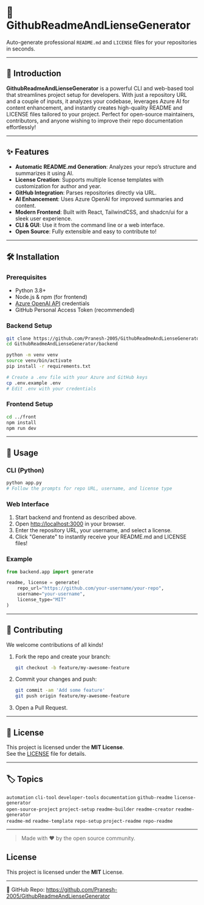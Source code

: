 # 🚀 GithubReadmeAndLienseGenerator

Auto-generate professional `README.md` and `LICENSE` files for your repositories in seconds.

---

## 📖 Introduction

**GithubReadmeAndLienseGenerator** is a powerful CLI and web-based tool that streamlines project setup for developers. With just a repository URL and a couple of inputs, it analyzes your codebase, leverages Azure AI for content enhancement, and instantly creates high-quality README and LICENSE files tailored to your project. Perfect for open-source maintainers, contributors, and anyone wishing to improve their repo documentation effortlessly!

---

## ✨ Features

- **Automatic README.md Generation**: Analyzes your repo’s structure and summarizes it using AI.
- **License Creation**: Supports multiple license templates with customization for author and year.
- **GitHub Integration**: Parses repositories directly via URL.
- **AI Enhancement**: Uses Azure OpenAI for improved summaries and content.
- **Modern Frontend**: Built with React, TailwindCSS, and shadcn/ui for a sleek user experience.
- **CLI & GUI**: Use it from the command line or a web interface.
- **Open Source**: Fully extensible and easy to contribute to!

---

## 🛠️ Installation

### Prerequisites

- Python 3.8+
- Node.js & npm (for frontend)
- [Azure OpenAI API](https://azure.microsoft.com/en-us/products/openai/) credentials
- GitHub Personal Access Token (recommended)

### Backend Setup

```bash
git clone https://github.com/Pranesh-2005/GithubReadmeAndLienseGenerator.git
cd GithubReadmeAndLienseGenerator/backend

python -m venv venv
source venv/bin/activate
pip install -r requirements.txt

# Create a .env file with your Azure and GitHub keys
cp .env.example .env
# Edit .env with your credentials
```

### Frontend Setup

```bash
cd ../front
npm install
npm run dev
```

---

## 🚦 Usage

### CLI (Python)

```bash
python app.py
# Follow the prompts for repo URL, username, and license type
```

### Web Interface

1. Start backend and frontend as described above.
2. Open [http://localhost:3000](http://localhost:3000) in your browser.
3. Enter the repository URL, your username, and select a license.
4. Click "Generate" to instantly receive your README.md and LICENSE files!

### Example

```python
from backend.app import generate

readme, license = generate(
    repo_url="https://github.com/your-username/your-repo",
    username="your-username",
    license_type="MIT"
)
```

---

## 🤝 Contributing

We welcome contributions of all kinds!

1. Fork the repo and create your branch:
    ```bash
    git checkout -b feature/my-awesome-feature
    ```
2. Commit your changes and push:
    ```bash
    git commit -am 'Add some feature'
    git push origin feature/my-awesome-feature
    ```
3. Open a Pull Request.

---

## 📄 License

This project is licensed under the **MIT License**.  
See the [LICENSE](LICENSE) file for details.

---

## 🏷️ Topics

`automation` `cli-tool` `developer-tools` `documentation` `github-readme` `license-generator`  
`open-source-project` `project-setup` `readme-builder` `readme-creator` `readme-generator`  
`readme-md` `readme-template` `repo-setup` `project-readme` `repo-readme`

---

> Made with ❤️ by the open source community.


## License
This project is licensed under the **MIT** License.

---
🔗 GitHub Repo: https://github.com/Pranesh-2005/GithubReadmeAndLienseGenerator